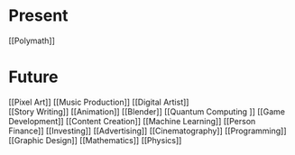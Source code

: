 # Present
[[Polymath]]


# Future 
[[Pixel Art]]
[[Music Production]] 
[[Digital Artist]]  
[[Story Writing]] 
[[Animation]] 
[[Blender]] 
[[Quantum Computing ]]
[[Game Development]] 
[[Content Creation]] 
[[Machine Learning]] 
[[Person Finance]] 
[[Investing]] 
[[Advertising]] 
[[Cinematography]]
[[Programming]]
[[Graphic Design]] 
[[Mathematics]]
[[Physics]]
